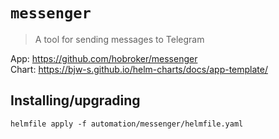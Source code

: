 # `messenger`

> A tool for sending messages to Telegram

App: https://github.com/hobroker/messenger  
Chart: https://bjw-s.github.io/helm-charts/docs/app-template/

## Installing/upgrading

```shell
helmfile apply -f automation/messenger/helmfile.yaml
```
